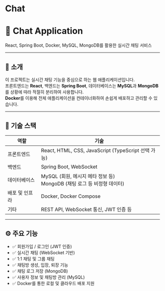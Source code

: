 # Chat
# 💬 Chat Application

React, Spring Boot, Docker, MySQL, MongoDB를 활용한 실시간 채팅 서비스

---

## 📌 소개

이 프로젝트는 실시간 채팅 기능을 중심으로 하는 웹 애플리케이션입니다.  
프론트엔드는 **React**, 백엔드는 **Spring Boot**, 데이터베이스는 **MySQL**과 **MongoDB**를 상황에 따라 적절히 분리하여 사용합니다.  
**Docker**를 이용해 전체 애플리케이션을 컨테이너화하여 손쉽게 배포하고 관리할 수 있습니다.

---

## 🧱 기술 스택

| 역할 | 기술 |
|------|------|
| 프론트엔드 | React, HTML, CSS, JavaScript (TypeScript 선택 가능) |
| 백엔드 | Spring Boot, WebSocket |
| 데이터베이스 | MySQL (회원, 메시지 메타 정보 등)<br>MongoDB (채팅 로그 등 비정형 데이터) |
| 배포 및 인프라 | Docker, Docker Compose |
| 기타 | REST API, WebSocket 통신, JWT 인증 등 |

---


## ⚙️ 주요 기능

- ✅ 회원가입 / 로그인 (JWT 인증)
- ✅ 실시간 채팅 (WebSocket 기반)
- ✅ 1:1 채팅 및 그룹 채팅
- ✅ 채팅방 생성, 입장, 퇴장 기능
- ✅ 채팅 로그 저장 (MongoDB)
- ✅ 사용자 정보 및 채팅방 관리 (MySQL)
- ✅ Docker를 통한 로컬 및 클라우드 배포 지원

